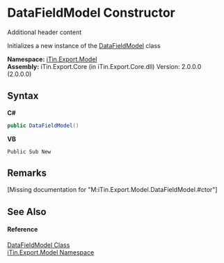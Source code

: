 # DataFieldModel Constructor 
Additional header content 

Initializes a new instance of the <a href="T_iTin_Export_Model_DataFieldModel">DataFieldModel</a> class

**Namespace:**&nbsp;<a href="N_iTin_Export_Model">iTin.Export.Model</a><br />**Assembly:**&nbsp;iTin.Export.Core (in iTin.Export.Core.dll) Version: 2.0.0.0 (2.0.0.0)

## Syntax

**C#**<br />
``` C#
public DataFieldModel()
```

**VB**<br />
``` VB
Public Sub New
```


## Remarks
\[Missing <remarks> documentation for "M:iTin.Export.Model.DataFieldModel.#ctor"\]

## See Also


#### Reference
<a href="T_iTin_Export_Model_DataFieldModel">DataFieldModel Class</a><br /><a href="N_iTin_Export_Model">iTin.Export.Model Namespace</a><br />